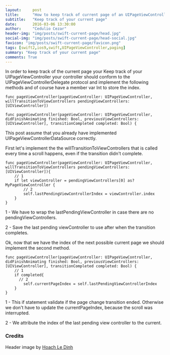 ```yaml
---
layout:     post
title:      "How to keep track of current page of an UIPageViewController"
subtitle:   "Keep track of your current page"
date:       2016-03-06 13:30:00
author:     "Cedulio Cezar"
header-img: "img/posts/swift-current-page/head.jpg"
social-img: "img/posts/swift-current-page/head-social.jpg"
favicon: "img/posts/swift-current-page/favicon.png"
tags: [swift2,ios9,swift,UIPageViewController,paging]
summary: "Keep track of your current page"
comments: True
---
```

In order to keep track of the current page your Keep track of your UIPageViewController your controller should conform to the UIPageViewControllerDelegate protocol and implement the following methods and of course have a member var Int to store the index.

```
func pageViewController(pageViewController: UIPageViewController, willTransitionToViewControllers pendingViewControllers: [UIViewController])

func pageViewController(pageViewController: UIPageViewController, didFinishAnimating finished: Bool, previousViewControllers: [UIViewController], transitionCompleted completed: Bool) {
```

This post assume that you already have implemented UIPageViewControllerDataSource correctly.

First let's implement the the willTransitionToViewControllers that is called every time a scroll happens, even if the transition didn't complete.

```
func pageViewController(pageViewController: UIPageViewController, willTransitionToViewControllers pendingViewControllers: [UIViewController]){
    // 1
    if let viewController = pendingViewControllers[0] as? MyPageViewController {
        // 2
        self.lastPendingViewControllerIndex = viewController.index
    }
}
```

1 - We have to wrap the lastPendingViewController in case there are no pendingViewControllers.

2 - Save the last pending viewController to use after when the transition completes.

Ok, now that we have the index of the next possible current page we should implement the second method.

```
func pageViewController(pageViewController: UIPageViewController, didFinishAnimating finished: Bool, previousViewControllers: [UIViewController], transitionCompleted completed: Bool) {
    // 1
    if completed{
      // 2
        self.currentPageIndex = self.lastPendingViewControllerIndex
    }
}
```

1 - This if statement validate if the page change transition ended. Otherwise we don't have to update the currentPageIndex, because the scroll was interrupted.

2 - We attribute the index of the last pending view controller to the current.

### Credits
Header image by [Hoach Le Dinh](https://unsplash.com/photos/c8TWWQ5ZnUw)
